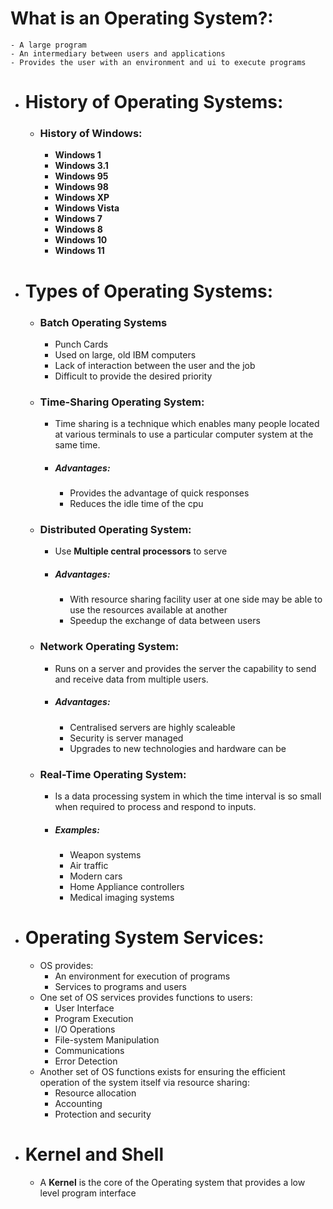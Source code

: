 # What is an Operating System?:
	- A large program
	- An intermediary between users and applications
	- Provides the user with an environment and ui to execute programs
- # History of Operating Systems:
	- ### History of Windows:
		- **Windows 1**
		- **Windows 3.1**
		- **Windows 95**
		- **Windows 98**
		- **Windows XP**
		- **Windows Vista**
		- **Windows 7**
		- **Windows 8**
		- **Windows 10**
		- **Windows 11**
- # Types of Operating Systems:
	- ### Batch Operating Systems
		- Punch Cards
		- Used on large, old IBM computers
		- Lack of interaction between the user and the job
		- Difficult to provide the desired priority
	- ### Time-Sharing Operating System:
		- Time sharing is a technique which enables many people located at various terminals to use a particular computer system at the same time.
		- ##### Advantages:
			- Provides the advantage of quick responses
			- Reduces the idle time of the cpu
	- ### Distributed Operating System:
		- Use **Multiple central processors** to serve
		- ##### Advantages:
			- With resource sharing facility user at one side may be able to use the resources available at another
			- Speedup the exchange of data between users
	- ### Network Operating System:
		- Runs on a server and provides the server the capability to send and receive data from multiple users.
		- ##### Advantages:
			- Centralised servers are highly scaleable
			- Security is server managed
			- Upgrades to new technologies and hardware can be
	- ### Real-Time Operating System:
		- Is a data processing system in which the time interval is so small when required to process and respond to inputs.
		- ##### Examples:
			- Weapon systems
			- Air traffic
			- Modern cars
			- Home Appliance controllers
			- Medical imaging systems
- # Operating System Services:
	- OS provides:
		- An environment for execution of programs
		- Services to programs and users
	- One set of OS services provides functions to users:
		- User Interface
		- Program Execution
		- I/O Operations
		- File-system Manipulation
		- Communications
		- Error Detection
	- Another set of OS functions exists for ensuring the efficient operation of the system itself via resource sharing:
		- Resource allocation
		- Accounting
		- Protection and security
- # Kernel and Shell
	- A **Kernel** is the core of the Operating system that provides a low level program interface